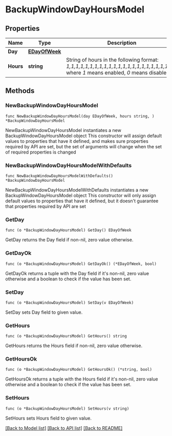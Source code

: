 # BackupWindowDayHoursModel

## Properties

Name | Type | Description | Notes
------------ | ------------- | ------------- | -------------
**Day** | [**EDayOfWeek**](EDayOfWeek.md) |  | 
**Hours** | **string** | String of hours in the following format: *1,1,1,1,1,1,1,1,1,1,1,1,1,1,1,1,1,1,1,1,1,1,1,1* where *1* means enabled, *0* means disabled.  | 

## Methods

### NewBackupWindowDayHoursModel

`func NewBackupWindowDayHoursModel(day EDayOfWeek, hours string, ) *BackupWindowDayHoursModel`

NewBackupWindowDayHoursModel instantiates a new BackupWindowDayHoursModel object
This constructor will assign default values to properties that have it defined,
and makes sure properties required by API are set, but the set of arguments
will change when the set of required properties is changed

### NewBackupWindowDayHoursModelWithDefaults

`func NewBackupWindowDayHoursModelWithDefaults() *BackupWindowDayHoursModel`

NewBackupWindowDayHoursModelWithDefaults instantiates a new BackupWindowDayHoursModel object
This constructor will only assign default values to properties that have it defined,
but it doesn't guarantee that properties required by API are set

### GetDay

`func (o *BackupWindowDayHoursModel) GetDay() EDayOfWeek`

GetDay returns the Day field if non-nil, zero value otherwise.

### GetDayOk

`func (o *BackupWindowDayHoursModel) GetDayOk() (*EDayOfWeek, bool)`

GetDayOk returns a tuple with the Day field if it's non-nil, zero value otherwise
and a boolean to check if the value has been set.

### SetDay

`func (o *BackupWindowDayHoursModel) SetDay(v EDayOfWeek)`

SetDay sets Day field to given value.


### GetHours

`func (o *BackupWindowDayHoursModel) GetHours() string`

GetHours returns the Hours field if non-nil, zero value otherwise.

### GetHoursOk

`func (o *BackupWindowDayHoursModel) GetHoursOk() (*string, bool)`

GetHoursOk returns a tuple with the Hours field if it's non-nil, zero value otherwise
and a boolean to check if the value has been set.

### SetHours

`func (o *BackupWindowDayHoursModel) SetHours(v string)`

SetHours sets Hours field to given value.



[[Back to Model list]](../README.md#documentation-for-models) [[Back to API list]](../README.md#documentation-for-api-endpoints) [[Back to README]](../README.md)


